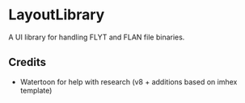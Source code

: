 # LayoutLibrary
A UI library for handling FLYT and FLAN file binaries.

## Credits
- Watertoon for help with research (v8 + additions based on imhex template)

